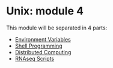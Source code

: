 
# Unix: module 4

This module will be separated in 4 parts:

- [Environment Variables](environment.md)
- [Shell Programming](scripting.md)
- [Distributed Computing](distributed_computing.md)
- [RNAseq Scripts](RNAseq_scripts.md)
